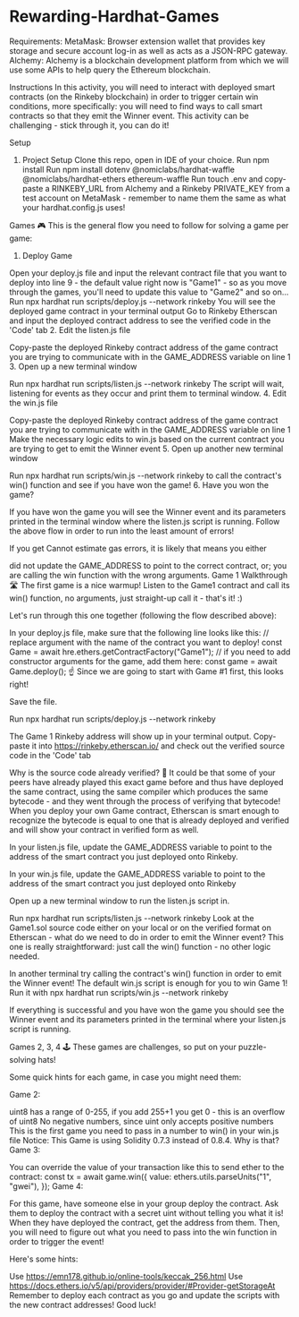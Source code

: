 # Rewarding-Hardhat-Games

Requirements:
MetaMask: Browser extension wallet that provides key storage and secure account log-in as well as acts as a JSON-RPC gateway.
Alchemy: Alchemy is a blockchain development platform from which we will use some APIs to help query the Ethereum blockchain.

Instructions
In this activity, you will need to interact with deployed smart contracts (on the Rinkeby blockchain) in order to trigger certain win conditions, more specifically: you will need to find ways to call smart contracts so that they emit the Winner event.
This activity can be challenging - stick through it, you can do it!

Setup
1. Project Setup
Clone this repo, open in IDE of your choice.
Run npm install
Run npm install dotenv @nomiclabs/hardhat-waffle @nomiclabs/hardhat-ethers ethereum-waffle
Run touch .env and copy-paste a RINKEBY_URL from Alchemy and a Rinkeby PRIVATE_KEY from a test account on MetaMask - remember to name them the same as what your hardhat.config.js uses!

Games 🎮
This is the general flow you need to follow for solving a game per game:

1. Deploy Game

Open your deploy.js file and input the relevant contract file that you want to deploy into line 9 - the default value right now is "Game1" - so as you move through the games, you'll need to update this value to "Game2" and so on...
Run npx hardhat run scripts/deploy.js --network rinkeby
You will see the deployed game contract in your terminal output
Go to Rinkeby Etherscan and input the deployed contract address to see the verified code in the 'Code' tab
2. Edit the listen.js file

Copy-paste the deployed Rinkeby contract address of the game contract you are trying to communicate with in the GAME_ADDRESS variable on line 1
3. Open up a new terminal window

Run npx hardhat run scripts/listen.js --network rinkeby
The script will wait, listening for events as they occur and print them to terminal window.
4. Edit the win.js file

Copy-paste the deployed Rinkeby contract address of the game contract you are trying to communicate with in the GAME_ADDRESS variable on line 1
Make the necessary logic edits to win.js based on the current contract you are trying to get to emit the Winner event
5. Open up another new terminal window

Run npx hardhat run scripts/win.js --network rinkeby to call the contract's win() function and see if you have won the game!
6. Have you won the game?

If you have won the game you will see the Winner event and its parameters printed in the terminal window where the listen.js script is running.
Follow the above flow in order to run into the least amount of errors!

If you get Cannot estimate gas errors, it is likely that means you either

did not update the GAME_ADDRESS to point to the correct contract, or;
you are calling the win function with the wrong arguments.
Game 1 Walkthrough 🛣️
The first game is a nice warmup! Listen to the Game1 contract and call its win() function, no arguments, just straight-up call it - that's it! :)

Let's run through this one together (following the flow described above):

In your deploy.js file, make sure that the following line looks like this:
// replace argument with the name of the contract you want to deploy!
const Game = await hre.ethers.getContractFactory("Game1");
// if you need to add constructor arguments for the game, add them here:
const game = await Game.deploy();
☝️ Since we are going to start with Game #1 first, this looks right!

Save the file.

Run npx hardhat run scripts/deploy.js --network rinkeby

The Game 1 Rinkeby address will show up in your terminal output. Copy-paste it into https://rinkeby.etherscan.io/ and check out the verified source code in the 'Code' tab

Why is the source code already verified? 🤔 It could be that some of your peers have already played this exact game before and thus have deployed the same contract, using the same compiler which produces the same bytecode - and they went through the process of verifying that bytecode! When you deploy your own Game contract, Etherscan is smart enough to recognize the bytecode is equal to one that is already deployed and verified and will show your contract in verified form as well.

In your listen.js file, update the GAME_ADDRESS variable to point to the address of the smart contract you just deployed onto Rinkeby.

In your win.js file, update the GAME_ADDRESS variable to point to the address of the smart contract you just deployed onto Rinkeby

Open up a new terminal window to run the listen.js script in.

Run npx hardhat run scripts/listen.js --network rinkeby
Look at the Game1.sol source code either on your local or on the verified format on Etherscan - what do we need to do in order to emit the Winner event? This one is really straightforward: just call the win() function - no other logic needed.

In another terminal try calling the contract's win() function in order to emit the Winner event! The default win.js script is enough for you to win Game 1! Run it with npx hardhat run scripts/win.js --network rinkeby

If everything is successful and you have won the game you should see the Winner event and its parameters printed in the terminal where your listen.js script is running.

Games 2, 3, 4 🕹️
These games are challenges, so put on your puzzle-solving hats!

Some quick hints for each game, in case you might need them:

Game 2:

uint8 has a range of 0-255, if you add 255+1 you get 0 - this is an overflow of uint8
No negative numbers, since uint only accepts positive numbers
This is the first game you need to pass in a number to win() in your win.js file
Notice: This Game is using Solidity 0.7.3 instead of 0.8.4. Why is that?
Game 3:

You can override the value of your transaction like this to send ether to the contract:
 const tx = await game.win({
    value: ethers.utils.parseUnits("1", "gwei"),
  });
Game 4:

For this game, have someone else in your group deploy the contract. Ask them to deploy the contract with a secret uint without telling you what it is! When they have deployed the contract, get the address from them. Then, you will need to figure out what you need to pass into the win function in order to trigger the event!

Here's some hints:

Use https://emn178.github.io/online-tools/keccak_256.html
Use https://docs.ethers.io/v5/api/providers/provider/#Provider-getStorageAt
Remember to deploy each contract as you go and update the scripts with the new contract addresses! Good luck!
